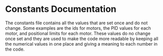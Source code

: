 # Constants Documentation

The constants file contains all the values that are set once and do not change. Some examples are the ids for motors, the PID values for each motor, and positional limits for each motor. These values do no change once set and they are used to make the code more readable by keeping all the numerical values in one place and giving a meaning to each number in the code. 
